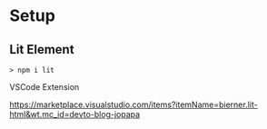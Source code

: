 

# Setup

## Lit Element

```> npm i lit```

VSCode Extension

https://marketplace.visualstudio.com/items?itemName=bierner.lit-html&wt.mc_id=devto-blog-jopapa


